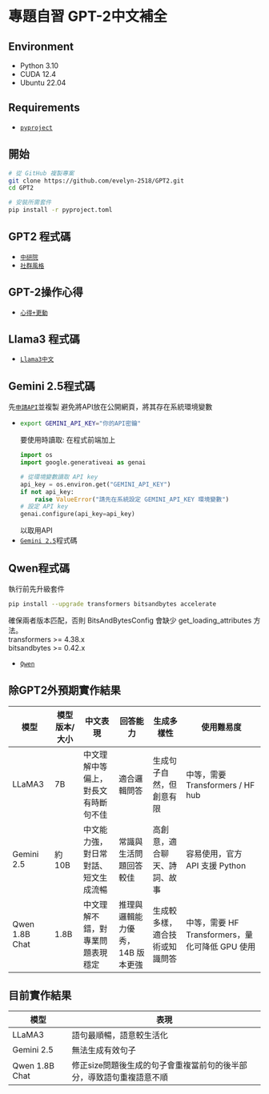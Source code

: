 # 專題自習 GPT-2中文補全
## Environment
- Python 3.10
- CUDA 12.4
- Ubuntu 22.04 
## Requirements
-  [`pyproject`](https://github.com/evelyn-2518/GPT2/blob/main/pyproject.toml) 
## 開始
```bash
# 從 GitHub 複製專案
git clone https://github.com/evelyn-2518/GPT2.git
cd GPT2

# 安裝所需套件
pip install -r pyproject.toml
```
## GPT2 程式碼
-  [`中研院`](https://github.com/evelyn-2518/GPT2/blob/main/中研院.py) 
-  [`社群風格`](https://github.com/evelyn-2518/GPT2/blob/main/社群.py)
## GPT-2操作心得
-  [`心得+更動`](https://github.com/evelyn-2518/GPT2/blob/main/心得.pdf) 
## Llama3 程式碼
-  [`Llama3中文`](https://github.com/evelyn-2518/GPT2/blob/main/llama3.py)
## Gemini 2.5程式碼
   先[`申請API`](https://aistudio.google.com/apikey)並複製
   避免將API放在公開網頁，將其存在系統環境變數
-  ```bash
   export GEMINI_API_KEY="你的API密鑰"
   ```
   要使用時讀取:
   在程式前端加上
   ```python
   import os
   import google.generativeai as genai
   
   # 從環境變數讀取 API key
   api_key = os.environ.get("GEMINI_API_KEY")
   if not api_key:
       raise ValueError("請先在系統設定 GEMINI_API_KEY 環境變數")
   # 設定 API key
   genai.configure(api_key=api_key)
   ```
   以取用API
-  [`Gemini 2.5`](https://github.com/evelyn-2518/GPT2/blob/main/genimi2-5.py)程式碼
## Qwen程式碼
   執行前先升級套件
   ```bash
   pip install --upgrade transformers bitsandbytes accelerate
   ```
確保兩者版本匹配，否則 BitsAndBytesConfig 會缺少 get_loading_attributes 方法。
<br> transformers >= 4.38.x
<br> bitsandbytes >= 0.42.x </br>
-  [`Qwen`](https://github.com/evelyn-2518/GPT2/blob/main/Qwen.py)
## 除GPT2外預期實作結果

| 模型 | 模型版本/大小 | 中文表現 | 回答能力 | 生成多樣性 | 使用難易度 |
|------|---------------|----------|----------------|------------|------------|
| LLaMA3 | 7B | 中文理解中等偏上，對長文有時斷句不佳 | 適合邏輯問答 | 生成句子自然，但創意有限 | 中等，需要 Transformers / HF hub |
| Gemini 2.5 | 約 10B | 中文能力強，對日常對話、短文生成流暢 | 常識與生活問題回答較佳 | 高創意，適合聊天、詩詞、故事 | 容易使用，官方 API 支援 Python |
| Qwen 1.8B Chat | 1.8B | 中文理解不錯，對專業問題表現穩定 | 推理與邏輯能力優秀，14B 版本更強 | 生成較多樣，適合技術或知識問答 | 中等，需要 HF Transformers，量化可降低 GPU 使用 |

## 目前實作結果

| 模型 | 表現 |
|------|---------------|
| LLaMA3 | 語句最順暢，語意較生活化 |
| Gemini 2.5 | 無法生成有效句子 |
| Qwen 1.8B Chat | 修正size問題後生成的句子會重複當前句的後半部分，導致語句重複語意不順 |
